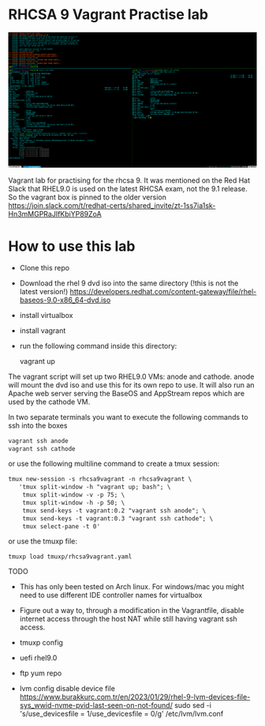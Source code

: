 # RHCSA 9 Vagrant Practise lab

![screenshot](https://github.com/gitmpr/rhcsa9vagrant/blob/main/screenshot/Screenshot%20from%202023-04-06%2022-24-00.png?raw=true)

Vagrant lab for practising for the rhcsa 9. It was mentioned on the Red Hat Slack that RHEL9.0 is used on the latest RHCSA exam, 
not the 9.1 release. So the vagrant box is pinned to the older version
https://join.slack.com/t/redhat-certs/shared_invite/zt-1ss7ia1sk-Hn3mMGPRaJIfKbiYP89ZoA

# How to use this lab
- Clone this repo
- Download the rhel 9 dvd iso into the same directory (!this is not the latest version!) https://developers.redhat.com/content-gateway/file/rhel-baseos-9.0-x86_64-dvd.iso

- install virtualbox
- install vagrant
- run the following command inside this directory:


    vagrant up

The vagrant script will set up two RHEL9.0 VMs: anode and cathode. 
anode will mount the dvd iso and use this for its own repo to use.
It will also run an Apache web server serving the BaseOS and AppStream repos which are used by the cathode VM.

In two separate terminals you want to execute the following commands to ssh into the boxes

    vagrant ssh anode
    vagrant ssh cathode


or use the following multiline command to create a tmux session:

    tmux new-session -s rhcsa9vagrant -n rhcsa9vagrant \
       'tmux split-window -h "vagrant up; bash"; \
        tmux split-window -v -p 75; \
        tmux split-window -h -p 50; \
        tmux send-keys -t vagrant:0.2 "vagrant ssh anode"; \
        tmux send-keys -t vagrant:0.3 "vagrant ssh cathode"; \
        tmux select-pane -t 0'


or use the tmuxp file:

    tmuxp load tmuxp/rhcsa9vagrant.yaml



TODO
- This has only been tested on Arch linux. For windows/mac you might need to use different IDE controller names for virtualbox

- Figure out a way to, through a modification in the Vagrantfile, disable internet access through the host NAT while still having vagrant ssh access.

- tmuxp config

- uefi rhel9.0

- ftp yum repo

- lvm config disable device file
https://www.burakkurc.com.tr/en/2023/01/29/rhel-9-lvm-devices-file-sys_wwid-nvme-pvid-last-seen-on-not-found/
sudo sed -i 's/use_devicesfile = 1/use_devicesfile = 0/g' /etc/lvm/lvm.conf
